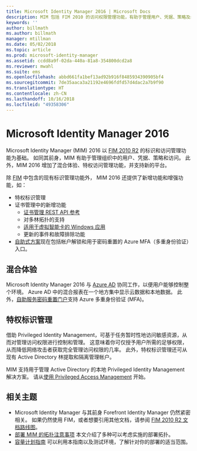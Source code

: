 ```yaml
---
title: Microsoft Identity Manager 2016 | Microsoft Docs
description: MIM 包括 FIM 2010 的访问权限管理功能，有助于管理用户、凭据、策略及组织中的访问权限。
keywords: ''
author: billmath
ms.author: billmath
manager: mtillman
ms.date: 05/02/2018
ms.topic: article
ms.prod: microsoft-identity-manager
ms.assetid: ccdd8a9f-02da-440a-81a8-354800dcd2a8
ms.reviewer: mwahl
ms.suite: ems
ms.openlocfilehash: abbd661fa1bef13ad92b916f8485934390905bf4
ms.sourcegitcommit: 7de35aaca3a21192e4696fdfd57d4dac2a7b9f90
ms.translationtype: HT
ms.contentlocale: zh-CN
ms.lasthandoff: 10/16/2018
ms.locfileid: "49358306"
---
```

# <a name="microsoft-identity-manager-2016"></a>Microsoft Identity Manager 2016

Microsoft Identity Manager (MIM) 2016 以 [FIM 2010 R2](https://technet.microsoft.com/library/jj133885.aspx) 的标识和访问管理功能为基础。 如同其前身，MIM 有助于管理组织中的用户、凭据、策略和访问。  此外，MIM 2016 增加了混合体验、特权访问管理功能，并支持新的平台。

除 [FIM](https://technet.microsoft.com/library/jj133868) 中包含的现有标识管理功能外， MIM 2016 还提供了新增功能和增强功能，如：

- 特权标识管理
- 证书管理中的新增功能
  - [证书管理 REST API 参考](./reference/certificate-management-rest-api-reference.md)
  - 对多林拓扑的支持
  - [适用于虚拟智能卡的 Windows 应用](working-with-mim-certificate-manager.md)
  - 更新的事件和故障排除功能 
- [自助式方案](working-with-self-service-password-reset.md)现在包括帐户解锁和用于密码重置的 Azure MFA（多重身份验证）入口。

## <a name="hybrid-experience"></a>混合体验

Microsoft Identity Manager 2016 与 [Azure AD](https://docs.microsoft.com/azure/active-directory/active-directory-whatis) 协同工作，以便用户能够控制整个环境。 Azure AD 中的混合报表在一个地方集中显示云数据和本地数据。 此外，[自助服务密码重置门户](working-with-self-service-password-reset.md)支持 Azure 多重身份验证 (MFA)。

## <a name="privileged-identity-management"></a>特权标识管理

借助 Privileged Identity Management，可基于任务暂时性地访问敏感资源，从而对管理访问权限进行控制和管理。 这意味着你可仅授予用户所需的足够权限，从而降低网络攻击者获取完全管理访问权限的几率。 此外，特权标识管理还可从现有 Active Directory 林提取和隔离管理帐户。

MIM 支持用于管理 Active Directory 的本地 Privileged Identity Management 解决方案。 请从[使用 Privileged Access Management](./pam/privileged-identity-management-for-active-directory-domain-services.md) 开始。

## <a name="related-topics"></a>相关主题

- Microsoft Identity Manager 与其前身 Forefront Identity Manager 仍然紧密相关。 如果仍然使用 FIM，或者想要引用其他文档，请参阅 [FIM 2010 R2 文档路线图](https://technet.microsoft.com/library/jj133885.aspx)。
- [部署 MIM 的拓扑注意事项](topology-considerations.md) 本文介绍了多种可以考虑实施的部署拓扑。
- [容量计划指南](capacity-planning-guide.md) 可以利用本指南以及测试环境，了解针对你的部署的适当范围。
